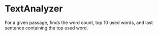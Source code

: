 # TextAnalyzer
For a given passage, finds the word count, top 10 used words, and last sentence containing the top used word.
